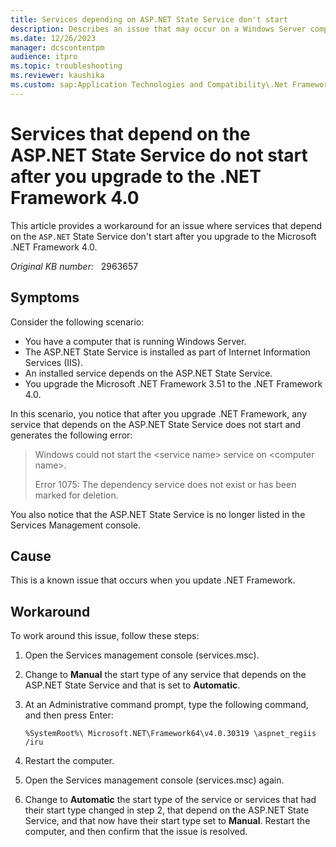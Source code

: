 ```yaml
---
title: Services depending on ASP.NET State Service don't start
description: Describes an issue that may occur on a Windows Server computer. Provides a workaround.
ms.date: 12/26/2023
manager: dcscontentpm
audience: itpro
ms.topic: troubleshooting
ms.reviewer: kaushika
ms.custom: sap:Application Technologies and Compatibility\.Net Framework Installation, csstroubleshoot
---
```

# Services that depend on the ASP.NET State Service do not start after you upgrade to the .NET Framework 4.0

This article provides a workaround for an issue where services that depend on the `ASP.NET` State Service don't start after you upgrade to the Microsoft .NET Framework 4.0.

_Original KB number:_ &nbsp; 2963657

## Symptoms

Consider the following scenario:  

- You have a computer that is running Windows Server.
- The ASP.NET State Service is installed as part of Internet Information Services (IIS).
- An installed service depends on the ASP.NET State Service.
- You upgrade the Microsoft .NET Framework 3.51 to the .NET Framework 4.0.

In this scenario, you notice that after you upgrade .NET Framework, any service that depends on the ASP.NET State Service does not start and generates the following error:

> Windows could not start the \<service name> service on \<computer name>.
>
> Error 1075: The dependency service does not exist or has been marked for deletion.

You also notice that the ASP.NET State Service is no longer listed in the Services Management console.

## Cause

This is a known issue that occurs when you update .NET Framework.

## Workaround

To work around this issue, follow these steps:  

1. Open the Services management console (services.msc).
2. Change to **Manual** the start type of any service that depends on the ASP.NET State Service and that is set to **Automatic**.
3. At an Administrative command prompt, type the following command, and then press Enter:

    ```console
    %SystemRoot%\ Microsoft.NET\Framework64\v4.0.30319 \aspnet_regiis /iru
    ```

4. Restart the computer.
5. Open the Services management console (services.msc) again.
6. Change to **Automatic**  the start type of the service or services that had their start type changed in step 2, that depend on the ASP.NET State Service, and that now have their start type set to **Manual**. Restart the computer, and then confirm that the issue is resolved.
